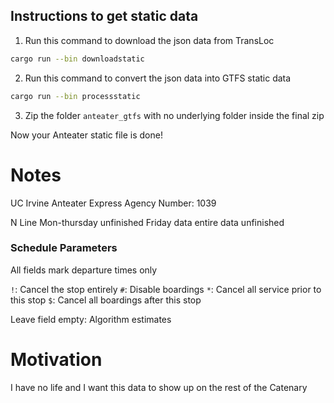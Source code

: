 ## Instructions to get static data

1. Run this command to download the json data from TransLoc
```bash
cargo run --bin downloadstatic
```

2. Run this command to convert the json data into GTFS static data
```bash
cargo run --bin processstatic
```

3. Zip the folder `anteater_gtfs` with no underlying folder inside the final zip

Now your Anteater static file is done!

# Notes

UC Irvine Anteater Express Agency Number: 1039

N Line Mon-thursday unfinished
Friday data entire data unfinished

### Schedule Parameters

All fields mark departure times only

`!`: Cancel the stop entirely
`#`: Disable boardings
`*`: Cancel all service prior to this stop
`$`: Cancel all boardings after this stop

Leave field empty: Algorithm estimates

# Motivation

I have no life and I want this data to show up on the rest of the Catenary